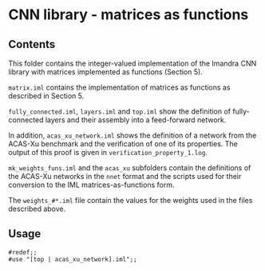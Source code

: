 # CNN library - matrices as functions

## Contents

This folder contains the integer-valued implementation of the Imandra CNN library with matrices implemented as functions (Section 5).

`matrix.iml` contains the implementation of matrices as functions as described in Section 5.

`fully_connected.iml`, `layers.iml` and `top.iml` show the definition of fully-connected layers and their assembly into a feed-forward network.

In addition, `acas_xu_network.iml` shows the definition of a network from the ACAS-Xu benchmark and the verification of one of its properties. The output of this proof is given in `verification_property_1.log`.

`mk_weights_funs.iml` and the `acas_xu` subfolders contain the definitions of the ACAS-Xu networks in the `nnet` format and the scripts used for their conversion to the IML matrices-as-functions form.

The `weights_#*.iml` file contain the values for the weights used in the files described above.

## Usage

```
#redef;;
#use "[top | acas_xu_network].iml";;
```